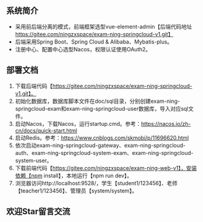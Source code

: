 ## 系统简介
* 采用前后端分离的模式，前端框架选型vue-element-admin【后端代码地址 https://gitee.com/ningzxspace/exam-ning-springcloud-v1.git】
* 后端采用Spring Boot、Spring Cloud & Alibaba、Mybatis-plus。
* 注册中心、配置中心选型Nacos，权限认证使用OAuth2。

## 部署文档
1. 下载后端代码【https://gitee.com/ningzxspace/exam-ning-springcloud-v1.git】。
2. 初始化数据库，数据库脚本文件在doc/sql目录，分别创建exam-ning-springcloud-exam和exam-ning-springcloud-user数据库，导入对应sql文件。 
3. 启动Nacos，下载Nacos，运行startup.cmd。参考：https://nacos.io/zh-cn/docs/quick-start.html
4. 启动Redis。参考：https://www.cnblogs.com/skmobi/p/11696620.html
5. 依次启动exam-ning-springcloud-gateway、exam-ning-springcloud-auth、exam-ning-springcloud-system-exam、exam-ning-springcloud-system-user。
6. 下载前端代码【https://gitee.com/ningzxspace/exam-ning-web-v1】，安装依赖【npm install】，本地运行【npm run dev】。
7. 浏览器访问http://localhost:9528/，学生【student1/123456】、老师【teacher1/123456】、管理员【system/system】。

## 欢迎Star留言交流
